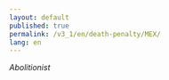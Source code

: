 ```yaml
---
layout: default
published: true
permalink: /v3_1/en/death-penalty/MEX/
lang: en
---
```

_Abolitionist_
